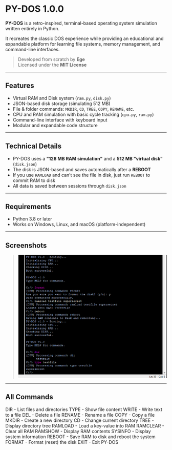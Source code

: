 # PY-DOS 1.0.0

**PY-DOS** is a retro-inspired, terminal-based operating system simulation written entirely in Python.

It recreates the classic DOS experience while providing an educational and expandable platform for learning file systems, memory management, and command-line interfaces.

> Developed from scratch by **Ege**  
> Licensed under the **MIT License**

---

## Features

- Virtual RAM and Disk system (`ram.py`, `disk.py`)
- JSON-based disk storage (simulating 512 MB)
- File & folder commands: `MKDIR`, `CD`, `TREE`, `COPY`, `RENAME`, etc.
- CPU and RAM simulation with basic cycle tracking (`cpu.py`, `ram.py`)
- Command-line interface with keyboard input
- Modular and expandable code structure

---

## Technical Details

- PY-DOS uses a **"128 MB RAM simulation"** and a **512 MB "virtual disk"** (`disk.json`)
- The disk is JSON-based and saves automatically after a **REBOOT**
- If you use `RAMLOAD` and can’t see the file in disk, just run `REBOOT` to commit RAM to disk
- All data is saved between sessions through `disk.json`

---

## Requirements

- Python 3.8 or later
- Works on Windows, Linux, and macOS (platform-independent)

---

## Screenshots

> ![](PY-DOS/pydos.png)

---

## All Commands

DIR - List files and directories
TYPE <file> - Show file content
WRITE <file> <txt> - Write text to a file
DEL <file> - Delete a file
RENAME <old> <new> - Rename a file
COPY <src> <dst> - Copy a file
MKDIR <folder> - Create a new directory
CD <folder> - Change current directory
TREE - Display directory tree
RAMLOAD <k> <v> - Load a key-value into RAM
RAMCLEAR - Clear all RAM
RAMSHOW - Display RAM contents
SYSINFO - Display system information
REBOOT - Save RAM to disk and reboot the system
FORMAT - Format (reset) the disk
EXIT - Exit PY-DOS
